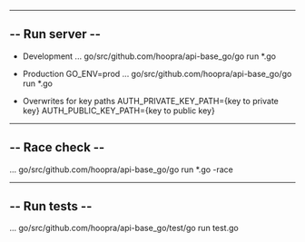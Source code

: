 
----------------
-- Run server --
----------------
* Development 
... go/src/github.com/hoopra/api-base_go/go run *.go

* Production
GO_ENV=prod
... go/src/github.com/hoopra/api-base_go/go run *.go

* Overwrites for key paths
AUTH_PRIVATE_KEY_PATH={key to private key}
AUTH_PUBLIC_KEY_PATH={key to public key}

----------------
-- Race check --
----------------
... go/src/github.com/hoopra/api-base_go/go run *.go -race


----------------
-- Run tests  --
----------------
... go/src/github.com/hoopra/api-base_go/test/go run test.go
